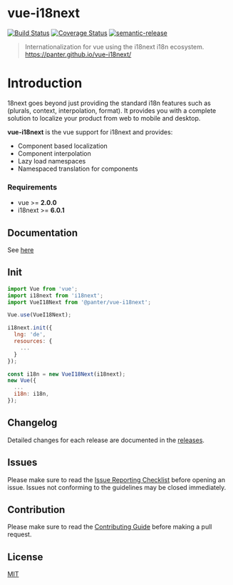 # vue-i18next

[![Build Status](https://travis-ci.org/panter/vue-i18next.svg?branch=master)](https://travis-ci.org/panter/vue-i18next)
[![Coverage Status](https://coveralls.io/repos/github/panter/vue-i18next/badge.svg?branch=master)](https://coveralls.io/github/panter/vue-i18next?branch=master) [![semantic-release](https://img.shields.io/badge/%20%20%F0%9F%93%A6%F0%9F%9A%80-semantic--release-e10079.svg)](https://github.com/semantic-release/semantic-release)

> Internationalization for vue using the i18next i18n ecosystem. <https://panter.github.io/vue-i18next/>

# Introduction

18next goes beyond just providing the standard i18n features such as (plurals, context, interpolation, format). It provides you with a complete solution to localize your product from web to mobile and desktop.

**vue-i18next** is the vue support for i18next and provides:

- Component based localization
- Component interpolation
- Lazy load namespaces
- Namespaced translation for components

### Requirements

- vue >= **2.0.0**
- i18next >= **6.0.1**

## Documentation

See [here](http://panter.github.io/vue-i18next/)

## Init

```javascript
import Vue from 'vue';
import i18next from 'i18next';
import VueI18Next from '@panter/vue-i18next';

Vue.use(VueI18Next);

i18next.init({
  lng: 'de',
  resources: {
    ...
  }
});

const i18n = new VueI18Next(i18next);
new Vue({
  ...
  i18n: i18n,
});
```

## Changelog

Detailed changes for each release are documented in the [releases](https://github.com/panter/vue-i18next/releases).

## Issues

Please make sure to read the [Issue Reporting Checklist](https://github.com/panter/vue-i18next/blob/master/CONTRIBUTING.md##using-the-issue-tracker) before opening an issue. Issues not conforming to the guidelines may be closed immediately.

## Contribution

Please make sure to read the [Contributing Guide](https://github.com/panter/vue-i18next/blob/master/CONTRIBUTING.md) before making a pull request.

## License

[MIT](http://opensource.org/licenses/MIT)
